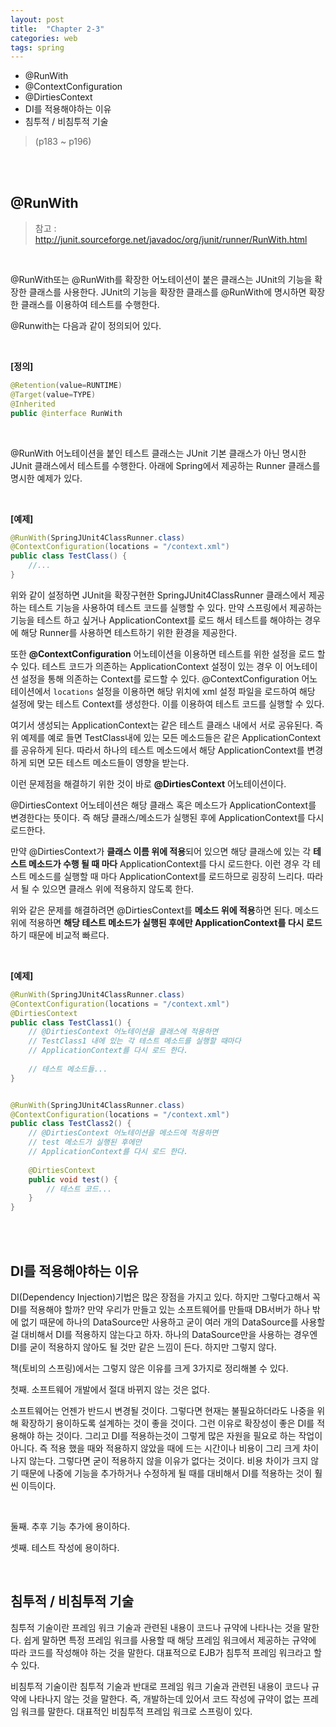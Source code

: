 ```yaml
---
layout: post
title:  "Chapter 2-3"
categories: web
tags: spring
---
```


-  @RunWith
-  @ContextConfiguration
-  @DirtiesContext
-  DI를 적용해야하는 이유
-  침투적 / 비침투적 기술

> (p183 ~ p196)

<br>

<br>

## @RunWith

>  참고 : http://junit.sourceforge.net/javadoc/org/junit/runner/RunWith.html

<br>

@RunWith또는 @RunWith를 확장한 어노테이션이 붙은 클래스는 JUnit의 기능을 확장한 클래스를 사용한다. 
JUnit의 기능을 확장한 클래스를 @RunWith에 명시하면 확장한 클래스를 이용하여 테스트를 수행한다.

@Runwith는 다음과 같이 정의되어 있다.

<br>

**[정의]**

```java
@Retention(value=RUNTIME)
@Target(value=TYPE)
@Inherited
public @interface RunWith
```

<br>

@RunWith 어노테이션을 붙인 테스트 클래스는 JUnit 기본 클래스가 아닌 명시한 JUnit 클래스에서 테스트를 수행한다. 아래에 Spring에서 제공하는 Runner 클래스를 명시한 예제가 있다.

<br>

**[예제]**

```java
@RunWith(SpringJUnit4ClassRunner.class)
@ContextConfiguration(locations = "/context.xml")
public class TestClass() {
    //...
}
```

위와 같이 설정하면 JUnit을 확장구현한 SpringJUnit4ClassRunner 클래스에서 제공하는 테스트 기능을 사용하여 테스트 코드를 실행할 수 있다. 만약 스프링에서 제공하는 기능을 테스트 하고 싶거나 ApplicationContext를 로드 해서 테스트를 해야하는 경우에 해당 Runner를 사용하면 테스트하기 위한 환경을 제공한다.

또한 **@ContextConfiguration** 어노테이션을 이용하면 테스트를 위한 설정을 로드 할 수 있다. 테스트 코드가 의존하는 ApplicationContext 설정이 있는 경우 이 어노테이션 설정을 통해 의존하는 Context를 로드할 수 있다. @ContextConfiguration 어노테이션에서 `locations` 설정을 이용하면 해당 위치에 xml 설정 파일을 로드하여 해당 설정에 맞는 테스트 Context를 생성한다. 이를 이용하여 테스트 코드를 실행할 수 있다.

여기서 생성되는 ApplicationContext는 같은 테스트 클래스 내에서 서로 공유된다. 즉 위 예제를 예로 들면 TestClass내에 있는 모든 메소드들은 같은 ApplicationContext를 공유하게 된다. 따라서 하나의 테스트 메소드에서 해당 ApplicationContext를 변경하게 되면 모든 테스트 메소드들이 영향을 받는다.

이런 문제점을 해결하기 위한 것이 바로 **@DirtiesContext** 어노테이션이다.

@DirtiesContext 어노테이션은 해당 클래스 혹은 메소드가 ApplicationContext를 변경한다는 뜻이다. 즉 해당 클래스/메소드가 실행된 후에 ApplicationContext를 다시 로드한다.

만약 @DirtiesContext가 **클래스 이름 위에 적용**되어 있으면 해당 클래스에 있는 각 **테스트 메소드가 수행 될 때 마다** ApplicationContext를 다시 로드한다. 이런 경우 각 테스트 메소드를 실행할 때 마다 ApplicationContext를 로드하므로 굉장히 느리다. 따라서 될 수 있으면 클래스 위에 적용하지 않도록 한다.

위와 같은 문제를 해결하려면 @DirtiesContext를 **메소드 위에 적용**하면 된다. 메소드 위에 적용하면 **해당 테스트 메소드가 실행된 후에만 ApplicationContext를 다시 로드** 하기 때문에 비교적 빠르다.

<br>

**[예제]**

```java
@RunWith(SpringJUnit4ClassRunner.class)
@ContextConfiguration(locations = "/context.xml")
@DirtiesContext
public class TestClass1() {
  	// @DirtiesContext 어노테이션을 클래스에 적용하면
    // TestClass1 내에 있는 각 테스트 메소드를 실행할 때마다
  	// ApplicationContext를 다시 로드 한다.
  
  	// 테스트 메소드들...
}


@RunWith(SpringJUnit4ClassRunner.class)
@ContextConfiguration(locations = "/context.xml")
public class TestClass2() {
  	// @DirtiesContext 어노테이션을 메소드에 적용하면
    // test 메소드가 실행된 후에만
  	// ApplicationContext를 다시 로드 한다.
  
	@DirtiesContext
	public void test() {
        // 테스트 코드...
    }
}
```

<br>

<br>

## DI를 적용해야하는 이유

DI(Dependency Injection)기법은 많은 장점을 가지고 있다. 하지만 그렇다고해서 꼭 DI를 적용해야 할까? 만약 우리가 만들고 있는 소프트웨어를 만들때 DB서버가 하나 밖에 없기 때문에 하나의 DataSource만 사용하고 굳이 여러 개의 DataSource를 사용할걸 대비해서 DI를 적용하지 않는다고 하자. 하나의 DataSource만을 사용하는 경우엔 DI를 굳이 적용하지 않아도 될 것만 같은 느낌이 든다. 하지만 그렇지 않다.

책(토비의 스프링)에서는 그렇지 않은 이유를 크게 3가지로 정리해볼 수 있다.

첫째. 소프트웨어 개발에서 절대 바뀌지 않는 것은 없다.

소프트웨어는 언젠가 반드시 변경될 것이다. 그렇다면 현재는 불필요하더라도 나중을 위해 확장하기 용이하도록 설계하는 것이 좋을 것이다. 그런 이유로 확장성이 좋은 DI를 적용해야 하는 것이다. 그리고 DI를 적용하는것이 그렇게 많은 자원을 필요로 하는 작업이 아니다. 즉 적용 했을 때와 적용하지 않았을 때에 드는 시간이나 비용이 그리 크게 차이 나지 않는다. 그렇다면 굳이 적용하지 않을 이유가 없다는 것이다. 비용 차이가 크지 않기 때문에 나중에 기능을 추가하거나 수정하게 될 때를 대비해서 DI를 적용하는 것이 훨씬 이득이다.

<br>

둘째. 추후 기능 추가에 용이하다.

셋째. 테스트 작성에 용이하다.

<br>

## 침투적 / 비침투적 기술

침투적 기술이란 프레임 워크 기술과 관련된 내용이 코드나 규약에 나타나는 것을 말한다. 쉽게 말하면 특정 프레임 워크를 사용할 때 해당 프레임 워크에서 제공하는 규약에 따라 코드를 작성해야 하는 것을 말한다. 대표적으로 EJB가 침투적 프레임 워크라고 할 수 있다.

비침투적 기술이란 침투적 기술과 반대로 프레임 워크 기술과 관련된 내용이 코드나 규약에 나타나지 않는 것을 말한다. 즉, 개발하는데 있어서 코드 작성에 규약이 없는 프레임 워크를 말한다. 대표적인 비침투적 프레임 워크로 스프링이 있다.